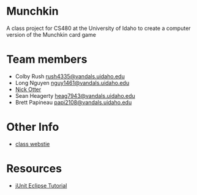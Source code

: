 Munchkin
========

A class project for CS480 at the University of Idaho to create a computer version of the Munchkin card game

Team members
============
* Colby Rush          rush4335@vandals.uidaho.edu
* Long Nguyen         nguy1461@vandals.uidaho.edu
* [Nick Otter](http://nickotter.com)
* Sean Heagerty  	  heag7943@vandals.uidaho.edu
* Brett Papineau	  papi2108@vandals.uidaho.edu

Other Info
==========
* [class webstie](http://www2.cs.uidaho.edu/~cs480d/)

Resources
=========
- [jUnit Eclipse Tutorial](http://www.vogella.com/articles/JUnit/article.html)
